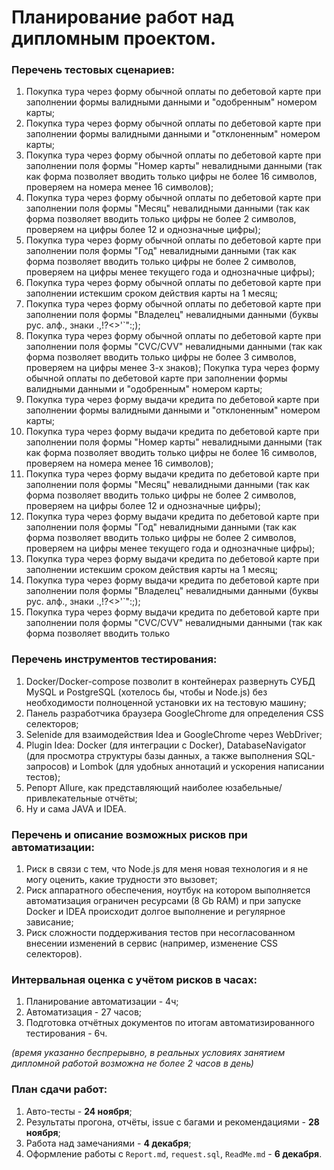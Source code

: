 # Планирование работ над дипломным проектом.

### Перечень тестовых сценариев:
1. Покупка тура через форму обычной оплаты по дебетовой карте при заполнении формы валидными данными и "одобренным" номером карты;
2. Покупка тура через форму обычной оплаты по дебетовой карте при заполнении формы валидными данными и "отклоненным" номером карты;
3. Покупка тура через форму обычной оплаты по дебетовой карте при заполнении поля формы "Номер карты" невалидными данными (так как форма позволяет вводить только цифры не более 16 символов, проверяем на номера менее 16 символов);
4. Покупка тура через форму обычной оплаты по дебетовой карте при заполнении поля формы "Месяц" невалидными данными (так как форма позволяет вводить только цифры не более 2 символов, проверяем на цифры более 12 и однозначные цифры);
5. Покупка тура через форму обычной оплаты по дебетовой карте при заполнении поля формы "Год" невалидными данными (так как форма позволяет вводить только цифры не более 2 символов, проверяем на цифры менее текущего года и однозначные цифры);
6. Покупка тура через форму обычной оплаты по дебетовой карте при заполнении истекшим сроком действия карты на 1 месяц;
7. Покупка тура через форму обычной оплаты по дебетовой карте при заполнении поля формы "Владелец" невалидными данными (буквы рус. алф., знаки .,!?<>'`":;);
8. Покупка тура через форму обычной оплаты по дебетовой карте при заполнении поля формы "CVС/CVV" невалидными данными (так как форма позволяет вводить только цифры не более 3 символов, проверяем на цифры менее 3-х знаков); Покупка тура через форму обычной оплаты по дебетовой карте при заполнении формы валидными данными и "одобренным" номером карты;
9. Покупка тура через форму выдачи кредита по дебетовой карте при заполнении формы валидными данными и "отклоненным" номером карты;
10. Покупка тура через форму выдачи кредита по дебетовой карте при заполнении поля формы "Номер карты" невалидными данными (так как форма позволяет вводить только цифры не более 16 символов, проверяем на номера менее 16 символов);
11. Покупка тура через форму выдачи кредита по дебетовой карте при заполнении поля формы "Месяц" невалидными данными (так как форма позволяет вводить только цифры не более 2 символов, проверяем на цифры более 12 и однозначные цифры);
12. Покупка тура через форму выдачи кредита по дебетовой карте при заполнении поля формы "Год" невалидными данными (так как форма позволяет вводить только цифры не более 2 символов, проверяем на цифры менее текущего года и однозначные цифры);
13. Покупка тура через форму выдачи кредита по дебетовой карте при заполнении истекшим сроком действия карты на 1 месяц;
14. Покупка тура через форму выдачи кредита по дебетовой карте при заполнении поля формы "Владелец" невалидными данными (буквы рус. алф., знаки .,!?<>'`":;);
15. Покупка тура через форму выдачи кредита по дебетовой карте при заполнении поля формы "CVС/CVV" невалидными данными (так как форма позволяет вводить только

### Перечень инструментов тестирования:
1. Docker/Docker-compose позволит в контейнерах развернуть СУБД MySQL и PostgreSQL (хотелось бы, чтобы и Node.js) без необходимости полноценной установки их на тестовую машину;
2. Панель разработчика браузера GoogleChrome для определения CSS селекторов;
3. Selenide для взаимодействия Idea и GoogleChrome через WebDriver;
4. Plugin Idea: Docker (для интеграции с Docker), DatabaseNavigator (для просмотра структуры базы данных, а также выполнения SQL-запросов) и Lombok (для удобных аннотаций и ускорения написании тестов);
5. Репорт Allure, как представляющий наиболее юзабельные/привлекательные отчёты;
6. Ну и сама JAVA и IDEA.

### Перечень и описание возможных рисков при автоматизации:
1. Риск в связи с тем, что Node.js для меня новая технология и я не могу оценить, какие трудности это вызовет;
2. Риск аппаратного обеспечения, ноутбук на котором выполняется автоматизация ограничен ресурсами (8 Gb RAM) и при запуске Docker и IDEA происходит долгое выполнение и регулярное зависание;
3. Риск сложности поддерживания тестов при несогласованном внесении изменений в сервис (например, изменение CSS селекторов).

### Интервальная оценка с учётом рисков в часах:
1. Планирование автоматизации - 4ч;
2. Автоматизация - 27 часов;
3. Подготовка отчётных документов по итогам автоматизированного тестирования - 6ч.

*(время указанно беспрерывно, в реальных условиях занятием дипломной работой возможна не более 2 часов в день)*

### План сдачи работ:
1. Авто-тесты - **24 ноября**;
2. Результаты прогона, отчёты, issue с багами и рекомендациями - **28 ноября**;
3. Работа над замечаниями - **4 декабря**;
4. Оформление работы с `Report.md`, `request.sql`, `ReadMe.md` - **6 декабря**.